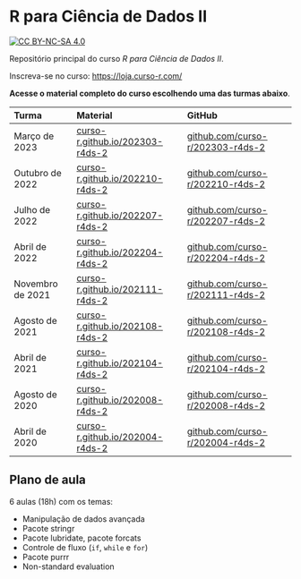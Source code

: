
# R para Ciência de Dados II

<!-- README.md is generated from README.Rmd. Please edit that file -->
<!-- badges: start -->

[![CC BY-NC-SA
4.0](https://mirrors.creativecommons.org/presskit/buttons/80x15/svg/by-nc-sa.svg)](https://creativecommons.org/licenses/by-nc-sa/4.0/)
<!-- badges: end -->

Repositório principal do curso *R para Ciência de Dados II*.

Inscreva-se no curso: <https://loja.curso-r.com/>

**Acesse o material completo do curso escolhendo uma das turmas
abaixo**.

| Turma            | Material                                                                   | GitHub                                                                       |
|:-----------------|:---------------------------------------------------------------------------|:-----------------------------------------------------------------------------|
| Março de 2023    | [curso-r.github.io/202303-r4ds-2](https://curso-r.github.io/202303-r4ds-2) | [github.com/curso-r/202303-r4ds-2](https://github.com/curso-r/202303-r4ds-2) |
| Outubro de 2022  | [curso-r.github.io/202210-r4ds-2](https://curso-r.github.io/202210-r4ds-2) | [github.com/curso-r/202210-r4ds-2](https://github.com/curso-r/202210-r4ds-2) |
| Julho de 2022    | [curso-r.github.io/202207-r4ds-2](https://curso-r.github.io/202207-r4ds-2) | [github.com/curso-r/202207-r4ds-2](https://github.com/curso-r/202207-r4ds-2) |
| Abril de 2022    | [curso-r.github.io/202204-r4ds-2](https://curso-r.github.io/202204-r4ds-2) | [github.com/curso-r/202204-r4ds-2](https://github.com/curso-r/202204-r4ds-2) |
| Novembro de 2021 | [curso-r.github.io/202111-r4ds-2](https://curso-r.github.io/202111-r4ds-2) | [github.com/curso-r/202111-r4ds-2](https://github.com/curso-r/202111-r4ds-2) |
| Agosto de 2021   | [curso-r.github.io/202108-r4ds-2](https://curso-r.github.io/202108-r4ds-2) | [github.com/curso-r/202108-r4ds-2](https://github.com/curso-r/202108-r4ds-2) |
| Abril de 2021    | [curso-r.github.io/202104-r4ds-2](https://curso-r.github.io/202104-r4ds-2) | [github.com/curso-r/202104-r4ds-2](https://github.com/curso-r/202104-r4ds-2) |
| Agosto de 2020   | [curso-r.github.io/202008-r4ds-2](https://curso-r.github.io/202008-r4ds-2) | [github.com/curso-r/202008-r4ds-2](https://github.com/curso-r/202008-r4ds-2) |
| Abril de 2020    | [curso-r.github.io/202004-r4ds-2](https://curso-r.github.io/202004-r4ds-2) | [github.com/curso-r/202004-r4ds-2](https://github.com/curso-r/202004-r4ds-2) |

## Plano de aula

6 aulas (18h) com os temas:

- Manipulação de dados avançada
- Pacote stringr
- Pacote lubridate, pacote forcats
- Controle de fluxo (`if`, `while` e `for`)
- Pacote purrr
- Non-standard evaluation
